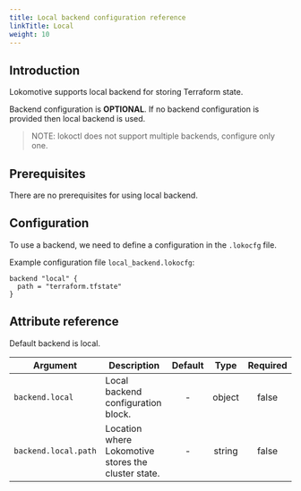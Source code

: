 ```yaml
---
title: Local backend configuration reference
linkTitle: Local
weight: 10
---
```


## Introduction

Lokomotive supports local backend for storing Terraform state.

Backend configuration is **OPTIONAL**. If no backend configuration is provided then local backend is
used.

>NOTE: lokoctl does not support multiple backends, configure only one.

## Prerequisites

There are no prerequisites for using local backend.

## Configuration

To use a backend, we need to define a configuration in the `.lokocfg` file.

Example configuration file `local_backend.lokocfg`:

```hcl
backend "local" {
  path = "terraform.tfstate"
}
```

## Attribute reference

Default backend is local.

| Argument             | Description                                         | Default |  Type  | Required |
|----------------------|-----------------------------------------------------|:-------:|:------:|:--------:|
| `backend.local`      | Local backend configuration block.                  |    -    | object |  false   |
| `backend.local.path` | Location where Lokomotive stores the cluster state. |    -    | string |  false   |


